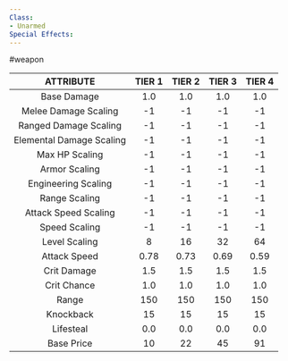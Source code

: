 ```yaml
---
Class:
- Unarmed
Special Effects: 
---
```

#weapon

| **ATTRIBUTE**| **TIER 1**| **TIER 2**| **TIER 3**| **TIER 4** |
| :---: | :---: | :---: | :---: | :---:  |
| Base Damage | 1.0   | 1.0   | 1.0   | 1.0  |
| Melee Damage Scaling | -1   | -1   | -1   | -1  |
| Ranged Damage Scaling | -1   | -1   | -1   | -1  |
| Elemental Damage Scaling | -1   | -1   | -1   | -1  |
| Max HP Scaling | -1   | -1   | -1   | -1  |
| Armor Scaling | -1   | -1   | -1   | -1  |
| Engineering Scaling | -1   | -1   | -1   | -1  |
| Range Scaling | -1   | -1   | -1   | -1  |
| Attack Speed Scaling | -1   | -1   | -1   | -1  |
| Speed Scaling | -1   | -1   | -1   | -1  |
| Level Scaling | 8   | 16   | 32   | 64  |
| Attack Speed | 0.78   | 0.73   | 0.69   | 0.59  |
| Crit Damage | 1.5   | 1.5   | 1.5   | 1.5  |
| Crit Chance | 1.0   | 1.0   | 1.0   | 1.0  |
| Range | 150   | 150   | 150   | 150  |
| Knockback | 15   | 15   | 15   | 15  |
| Lifesteal | 0.0   | 0.0   | 0.0   | 0.0  |
| Base Price | 10   | 22   | 45   | 91  |
